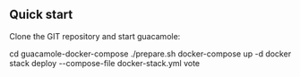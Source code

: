 ## Quick start
Clone the GIT repository and start guacamole:

cd guacamole-docker-compose
./prepare.sh
docker-compose up -d
docker stack deploy --compose-file docker-stack.yml vote
